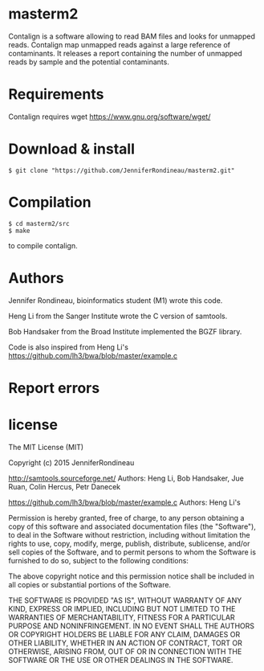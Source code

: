 # masterm2

Contalign is a software allowing to read BAM files and looks for unmapped reads. 
Contalign map unmapped reads against a large reference of contaminants. It 
releases a report containing the number of unmapped reads by sample and the
potential contaminants. 

# Requirements 

Contalign requires wget <https://www.gnu.org/software/wget/>

# Download & install

```shell
$ git clone "https://github.com/JenniferRondineau/masterm2.git"
```

# Compilation 


```shell
$ cd masterm2/src
$ make
```

to compile contalign.


# Authors

Jennifer Rondineau, bioinformatics student (M1) wrote this code.
 
Heng Li from the Sanger Institute wrote the C version of samtools. 

Bob Handsaker from the Broad Institute implemented the BGZF library. 

Code is also inspired from Heng Li's https://github.com/lh3/bwa/blob/master/example.c

# Report errors

# license
The MIT License (MIT)

Copyright (c) 2015 JenniferRondineau

http://samtools.sourceforge.net/
Authors: Heng Li, Bob Handsaker, Jue Ruan, Colin Hercus, Petr Danecek

https://github.com/lh3/bwa/blob/master/example.c
Authors: Heng Li's

Permission is hereby granted, free of charge, to any person obtaining a copy
of this software and associated documentation files (the "Software"), to deal
in the Software without restriction, including without limitation the rights
to use, copy, modify, merge, publish, distribute, sublicense, and/or sell
copies of the Software, and to permit persons to whom the Software is
furnished to do so, subject to the following conditions:

The above copyright notice and this permission notice shall be included in all
copies or substantial portions of the Software.

THE SOFTWARE IS PROVIDED "AS IS", WITHOUT WARRANTY OF ANY KIND, EXPRESS OR
IMPLIED, INCLUDING BUT NOT LIMITED TO THE WARRANTIES OF MERCHANTABILITY,
FITNESS FOR A PARTICULAR PURPOSE AND NONINFRINGEMENT. IN NO EVENT SHALL THE
AUTHORS OR COPYRIGHT HOLDERS BE LIABLE FOR ANY CLAIM, DAMAGES OR OTHER
LIABILITY, WHETHER IN AN ACTION OF CONTRACT, TORT OR OTHERWISE, ARISING FROM,
OUT OF OR IN CONNECTION WITH THE SOFTWARE OR THE USE OR OTHER DEALINGS IN THE
SOFTWARE.


